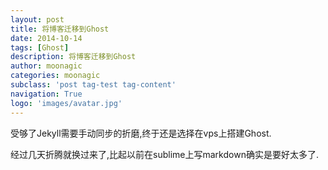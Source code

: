 ```yaml
---
layout: post
title: 将博客迁移到Ghost
date: 2014-10-14
tags: [Ghost]
description: 将博客迁移到Ghost
author: moonagic
categories: moonagic
subclass: 'post tag-test tag-content'
navigation: True
logo: 'images/avatar.jpg'
---
```


受够了Jekyll需要手动同步的折磨,终于还是选择在vps上搭建Ghost.

经过几天折腾就换过来了,比起以前在sublime上写markdown确实是要好太多了.